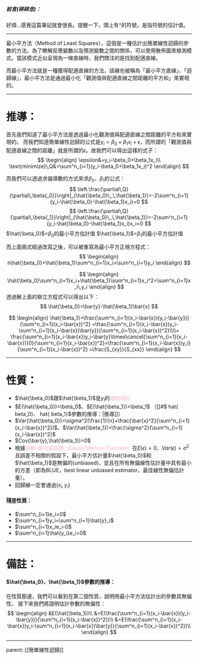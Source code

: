 ##### 前言(碎碎念)：
好煩...感覺這篇筆記就會很長。提醒一下，頭上有^的符號，是指符號的估計值。
- - -
最小平方法（Method of Least Squares），這個是一種估計出簡單線性迴歸的參數的方法。為了瞭解反應變數以及預測變數之間的關係，可以使用散佈圖來檢測模式。當該模式近似呈現為一條直線時，我們關注的是找到配適直線。

而最小平方法就是一種獲得配適直線的方法，該線也被稱為「最小平方直線」、「迴歸線」，最小平方法是通過最小化「觀測值與配適直線之間距離的平方和」來實現的。
- - -
# 推導：
首先我們知道了最小平方法是透過最小化觀測值與配適直線之間距離的平方和來實現的。
而我們知道簡單線性迴歸的公式是$y_i=\beta_0+\beta_1x_i+\epsilon$，而所謂的「觀測值與配適直線之間的距離」就是所謂的$\epsilon$。故我們可以得出這樣的式子：
$$
\begin{align}
\epsilon&=y_i-\beta_0+\beta_1x_i\\
\text{minimize}\,Q&=\sum^n_{i=1}(y_i-\beta_0+\beta_1x_i)^2
\end{align}
$$

而我們可以透過求偏導數的方式來求$\beta_0$、$\beta_1$的公式：
$$
\left.\frac{\partial\,Q}{\partial\,\beta{_0}}\right|_{\hat{\beta_0}\,,\,\hat{\beta_1}}=-2\sum^n_{i=1}(y_i-\hat{\beta_0}-\hat{\beta_1}x_i)=0
$$
$$
\left.\frac{\partial\,Q}{\partial\,\beta{_1}}\right|_{\hat{\beta_0}\,,\,\hat{\beta_1}}=-2\sum^n_{i=1}(y_i-\hat{\beta_0}-\hat{\beta_1}x_i)x_i=0
$$
$\hat{\beta_0}$=$\beta_0$的最小平方估計值
$\hat{\beta_1}$=$\beta_1$的最小平方估計值


而上面兩式經過改寫之後，可以被重寫為最小平方正規方程式：
$$
\begin{align}
n\hat{\beta_0}+\hat{\beta_1}\sum^n_{i=1}x_i=\sum^n_{i=1}y_i
\end{align}
$$

$$
\begin{align}
\hat{\beta_0}\sum^n_{i=1}x_i+\hat{\beta_1}\sum^n_{i=1}x_i^2=\sum^n_{i=1}x_i\,y_i
\end{align}
$$
透過解上面的聯立方程式可以得出以下：
$$
\hat{\beta_0}=\bar{y}-\hat{\beta_1}\bar{x}
$$

$$
\begin{align}
\hat{\beta_1}=\frac{\sum^n_{i=1}(x_i-\bar{x})(y_i-\bar{y})}{\sum^n_{i=1}(x_i-\bar{x})^2}
=\frac{\sum^n_{i=1}(x_i-\bar{x})y_i-\sum^n_{i=1}(x_i-\bar{x})\bar{y}}{\sum^n_{i=1}(x_i-\bar{x})^2}\\\\=
\frac{\sum^n_{i=1}(x_i-\bar{x})y_i-\bar{y}\times\cancel{\sum^n_{i=1}(x_i-\bar{x})}0}{\sum^n_{i=1}(x_i-\bar{x})^2}=\frac{\sum^n_{i=1}(x_i-\bar{x})y_i}{\sum^n_{i=1}(x_i-\bar{x})^2}
=\frac{S_{xy}}{S_{xx}}
\end{align}
$$
- - -
# 性質：
- $\hat{\beta_0}$跟$\hat{\beta_1}$是$y_i$的<font color=ffb3c6>線性組合</font>
- $E(\hat{\beta_0})=\beta_0$、$E(\hat{\beta_1})=\beta_1$ （[[#$ hat{ beta_0}、 hat{ beta_1}$參數的推導：|推導]]）
- $Var(\hat{\beta_0})=\sigma^2(\frac{1}{n}+\frac{\bar{x}^2}{\sum^n_{i=1}(x_i-\bar{x})^2})$、$Var(\hat{\beta_1})=\frac{\sigma^2}{\sum^n_{i=1}(x_i-\bar{x})^2}$
- $Cov(\bar{y},\hat{\beta_1})=0$
- 根據<font color=ffb3c6>高斯-馬可夫定理（Gauss Markov Theorem）</font>在$E(\epsilon)=0$、$Var(\epsilon)=\sigma^2$且誤差不相關的假設下，最小平方估計量$\hat{\beta_0}$和$\hat{\beta_1}$是無偏的(unbiased)，並且在所有無偏線性估計量中具有最小的方差（即為BLUE，best linear unbiased estimator，最佳線性無偏估計量）。
- 回歸線一定會通過($x_i,y_i$)
#### 殘差性質：
- $\sum^n_{i=1}e_i=0$
- $\sum^n_{i=1}y_i=\sum^n_{i=1}\hat{y}_i$
- $\sum^n_{i=1}x_ie_i-0$
- $\sum^n_{i=1}\hat{y_i}e_i=0$
- - -
# 備註：
#### $\hat{\beta_0}、\hat{\beta_1}$參數的推導：
在性質那邊，我們可以看到在第二個性質，說明用最小平方法估計出的參數具無偏性，
接下來我們將證明估計參數的無偏性：
$$
\begin{align}
&E(\hat{\beta_1})\\
&=E(\frac{\sum^n_{i=1}(x_i-\bar{x})(y_i-\bar{y})}{\sum^n_{i=1}(x_i-\bar{x})^2})\\
&=E(\frac{\sum^n_{i=1}(x_i-\bar{x})y_i-\sum^n_{i=1}(x_i-\bar{x})\bar{y}}{\sum^n_{i=1}(x_i-\bar{x})^2})\\
\end{align}
$$
- - -
parent::[[簡單線性迴歸]]